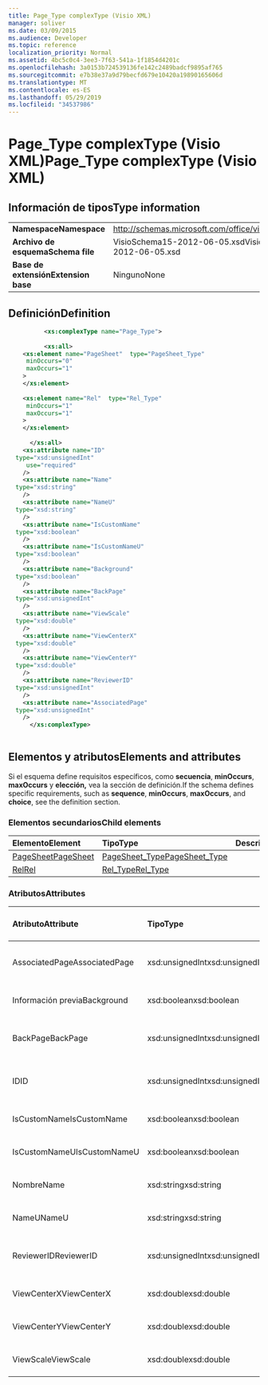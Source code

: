 ```yaml
---
title: Page_Type complexType (Visio XML)
manager: soliver
ms.date: 03/09/2015
ms.audience: Developer
ms.topic: reference
localization_priority: Normal
ms.assetid: 4bc5c0c4-3ee3-7f63-541a-1f1854d4201c
ms.openlocfilehash: 3a0153b724539136fe142c2489badcf9895af765
ms.sourcegitcommit: e7b38e37a9d79becfd679e10420a19890165606d
ms.translationtype: MT
ms.contentlocale: es-ES
ms.lasthandoff: 05/29/2019
ms.locfileid: "34537986"
---
```

# <a name="page_type-complextype-visio-xml"></a><span data-ttu-id="ec954-102">Page_Type complexType (Visio XML)</span><span class="sxs-lookup"><span data-stu-id="ec954-102">Page_Type complexType (Visio XML)</span></span>

## <a name="type-information"></a><span data-ttu-id="ec954-103">Información de tipos</span><span class="sxs-lookup"><span data-stu-id="ec954-103">Type information</span></span>

|||
|:-----|:-----|
|<span data-ttu-id="ec954-104">**Namespace**</span><span class="sxs-lookup"><span data-stu-id="ec954-104">**Namespace**</span></span> <br/> |http://schemas.microsoft.com/office/visio/2011/1/core  <br/> |
|<span data-ttu-id="ec954-105">**Archivo de esquema**</span><span class="sxs-lookup"><span data-stu-id="ec954-105">**Schema file**</span></span> <br/> |<span data-ttu-id="ec954-106">VisioSchema15-2012-06-05.xsd</span><span class="sxs-lookup"><span data-stu-id="ec954-106">VisioSchema15-2012-06-05.xsd</span></span>  <br/> |
|<span data-ttu-id="ec954-107">**Base de extensión**</span><span class="sxs-lookup"><span data-stu-id="ec954-107">**Extension base**</span></span> <br/> |<span data-ttu-id="ec954-108">Ninguno</span><span class="sxs-lookup"><span data-stu-id="ec954-108">None</span></span>  <br/> |
   
## <a name="definition"></a><span data-ttu-id="ec954-109">Definición</span><span class="sxs-lookup"><span data-stu-id="ec954-109">Definition</span></span>

```XML
          <xs:complexType name="Page_Type">
          
          <xs:all>
    <xs:element name="PageSheet"  type="PageSheet_Type"
     minOccurs="0"
     maxOccurs="1"
    >
    </xs:element>
    
    <xs:element name="Rel"  type="Rel_Type"
     minOccurs="1"
     maxOccurs="1"
    >
    </xs:element>
    
      </xs:all>
    <xs:attribute name="ID"
  type="xsd:unsignedInt"
     use="required"
    />
    <xs:attribute name="Name"
  type="xsd:string"
    />
    <xs:attribute name="NameU"
  type="xsd:string"
    />
    <xs:attribute name="IsCustomName"
  type="xsd:boolean"
    />
    <xs:attribute name="IsCustomNameU"
  type="xsd:boolean"
    />
    <xs:attribute name="Background"
  type="xsd:boolean"
    />
    <xs:attribute name="BackPage"
  type="xsd:unsignedInt"
    />
    <xs:attribute name="ViewScale"
  type="xsd:double"
    />
    <xs:attribute name="ViewCenterX"
  type="xsd:double"
    />
    <xs:attribute name="ViewCenterY"
  type="xsd:double"
    />
    <xs:attribute name="ReviewerID"
  type="xsd:unsignedInt"
    />
    <xs:attribute name="AssociatedPage"
  type="xsd:unsignedInt"
    />
      </xs:complexType>
      
```

## <a name="elements-and-attributes"></a><span data-ttu-id="ec954-110">Elementos y atributos</span><span class="sxs-lookup"><span data-stu-id="ec954-110">Elements and attributes</span></span>

<span data-ttu-id="ec954-111">Si el esquema define requisitos específicos, como **secuencia**, **minOccurs**, **maxOccurs** y **elección,** vea la sección de definición.</span><span class="sxs-lookup"><span data-stu-id="ec954-111">If the schema defines specific requirements, such as **sequence**, **minOccurs**, **maxOccurs**, and **choice**, see the definition section.</span></span> 
  
### <a name="child-elements"></a><span data-ttu-id="ec954-112">Elementos secundarios</span><span class="sxs-lookup"><span data-stu-id="ec954-112">Child elements</span></span>

|<span data-ttu-id="ec954-113">**Elemento**</span><span class="sxs-lookup"><span data-stu-id="ec954-113">**Element**</span></span>|<span data-ttu-id="ec954-114">**Tipo**</span><span class="sxs-lookup"><span data-stu-id="ec954-114">**Type**</span></span>|<span data-ttu-id="ec954-115">**Descripción**</span><span class="sxs-lookup"><span data-stu-id="ec954-115">**Description**</span></span>|
|:-----|:-----|:-----|
|[<span data-ttu-id="ec954-116">PageSheet</span><span class="sxs-lookup"><span data-stu-id="ec954-116">PageSheet</span></span>](pagesheet-element-page_type-complextypevisio-xml.md) <br/> |[<span data-ttu-id="ec954-117">PageSheet_Type</span><span class="sxs-lookup"><span data-stu-id="ec954-117">PageSheet_Type</span></span>](pagesheet_type-complextypevisio-xml.md) <br/> ||
|[<span data-ttu-id="ec954-118">Rel</span><span class="sxs-lookup"><span data-stu-id="ec954-118">Rel</span></span>](rel-element-page_type-complextypevisio-xml.md) <br/> |[<span data-ttu-id="ec954-119">Rel_Type</span><span class="sxs-lookup"><span data-stu-id="ec954-119">Rel_Type</span></span>](rel_type-complextypevisio-xml.md) <br/> ||
   
### <a name="attributes"></a><span data-ttu-id="ec954-120">Atributos</span><span class="sxs-lookup"><span data-stu-id="ec954-120">Attributes</span></span>

|<span data-ttu-id="ec954-121">**Atributo**</span><span class="sxs-lookup"><span data-stu-id="ec954-121">**Attribute**</span></span>|<span data-ttu-id="ec954-122">**Tipo**</span><span class="sxs-lookup"><span data-stu-id="ec954-122">**Type**</span></span>|<span data-ttu-id="ec954-123">**Obligatorio**</span><span class="sxs-lookup"><span data-stu-id="ec954-123">**Required**</span></span>|<span data-ttu-id="ec954-124">**Descripción**</span><span class="sxs-lookup"><span data-stu-id="ec954-124">**Description**</span></span>|<span data-ttu-id="ec954-125">**Posibles valores**</span><span class="sxs-lookup"><span data-stu-id="ec954-125">**Possible values**</span></span>|
|:-----|:-----|:-----|:-----|:-----|
|<span data-ttu-id="ec954-126">AssociatedPage</span><span class="sxs-lookup"><span data-stu-id="ec954-126">AssociatedPage</span></span>  <br/> |<span data-ttu-id="ec954-127">xsd:unsignedInt</span><span class="sxs-lookup"><span data-stu-id="ec954-127">xsd:unsignedInt</span></span>  <br/> |<span data-ttu-id="ec954-128">opcional</span><span class="sxs-lookup"><span data-stu-id="ec954-128">optional</span></span>  <br/> ||<span data-ttu-id="ec954-129">Valores del tipo xsd:unsignedInt.</span><span class="sxs-lookup"><span data-stu-id="ec954-129">Values of the xsd:unsignedInt type.</span></span>  <br/> |
|<span data-ttu-id="ec954-130">Información previa</span><span class="sxs-lookup"><span data-stu-id="ec954-130">Background</span></span>  <br/> |<span data-ttu-id="ec954-131">xsd:boolean</span><span class="sxs-lookup"><span data-stu-id="ec954-131">xsd:boolean</span></span>  <br/> |<span data-ttu-id="ec954-132">opcional</span><span class="sxs-lookup"><span data-stu-id="ec954-132">optional</span></span>  <br/> ||<span data-ttu-id="ec954-133">Valores del tipo xsd:boolean.</span><span class="sxs-lookup"><span data-stu-id="ec954-133">Values of the xsd:boolean type.</span></span>  <br/> |
|<span data-ttu-id="ec954-134">BackPage</span><span class="sxs-lookup"><span data-stu-id="ec954-134">BackPage</span></span>  <br/> |<span data-ttu-id="ec954-135">xsd:unsignedInt</span><span class="sxs-lookup"><span data-stu-id="ec954-135">xsd:unsignedInt</span></span>  <br/> |<span data-ttu-id="ec954-136">opcional</span><span class="sxs-lookup"><span data-stu-id="ec954-136">optional</span></span>  <br/> ||<span data-ttu-id="ec954-137">Valores del tipo xsd:unsignedInt.</span><span class="sxs-lookup"><span data-stu-id="ec954-137">Values of the xsd:unsignedInt type.</span></span>  <br/> |
|<span data-ttu-id="ec954-138">ID</span><span class="sxs-lookup"><span data-stu-id="ec954-138">ID</span></span>  <br/> |<span data-ttu-id="ec954-139">xsd:unsignedInt</span><span class="sxs-lookup"><span data-stu-id="ec954-139">xsd:unsignedInt</span></span>  <br/> |<span data-ttu-id="ec954-140">necesario</span><span class="sxs-lookup"><span data-stu-id="ec954-140">required</span></span>  <br/> ||<span data-ttu-id="ec954-141">Valores del tipo xsd:unsignedInt.</span><span class="sxs-lookup"><span data-stu-id="ec954-141">Values of the xsd:unsignedInt type.</span></span>  <br/> |
|<span data-ttu-id="ec954-142">IsCustomName</span><span class="sxs-lookup"><span data-stu-id="ec954-142">IsCustomName</span></span>  <br/> |<span data-ttu-id="ec954-143">xsd:boolean</span><span class="sxs-lookup"><span data-stu-id="ec954-143">xsd:boolean</span></span>  <br/> |<span data-ttu-id="ec954-144">opcional</span><span class="sxs-lookup"><span data-stu-id="ec954-144">optional</span></span>  <br/> ||<span data-ttu-id="ec954-145">Valores del tipo xsd:boolean.</span><span class="sxs-lookup"><span data-stu-id="ec954-145">Values of the xsd:boolean type.</span></span>  <br/> |
|<span data-ttu-id="ec954-146">IsCustomNameU</span><span class="sxs-lookup"><span data-stu-id="ec954-146">IsCustomNameU</span></span>  <br/> |<span data-ttu-id="ec954-147">xsd:boolean</span><span class="sxs-lookup"><span data-stu-id="ec954-147">xsd:boolean</span></span>  <br/> |<span data-ttu-id="ec954-148">opcional</span><span class="sxs-lookup"><span data-stu-id="ec954-148">optional</span></span>  <br/> ||<span data-ttu-id="ec954-149">Valores del tipo xsd:boolean.</span><span class="sxs-lookup"><span data-stu-id="ec954-149">Values of the xsd:boolean type.</span></span>  <br/> |
|<span data-ttu-id="ec954-150">Nombre</span><span class="sxs-lookup"><span data-stu-id="ec954-150">Name</span></span>  <br/> |<span data-ttu-id="ec954-151">xsd:string</span><span class="sxs-lookup"><span data-stu-id="ec954-151">xsd:string</span></span>  <br/> |<span data-ttu-id="ec954-152">opcional</span><span class="sxs-lookup"><span data-stu-id="ec954-152">optional</span></span>  <br/> ||<span data-ttu-id="ec954-153">Valores del tipo xsd:string.</span><span class="sxs-lookup"><span data-stu-id="ec954-153">Values of the xsd:string type.</span></span>  <br/> |
|<span data-ttu-id="ec954-154">NameU</span><span class="sxs-lookup"><span data-stu-id="ec954-154">NameU</span></span>  <br/> |<span data-ttu-id="ec954-155">xsd:string</span><span class="sxs-lookup"><span data-stu-id="ec954-155">xsd:string</span></span>  <br/> |<span data-ttu-id="ec954-156">opcional</span><span class="sxs-lookup"><span data-stu-id="ec954-156">optional</span></span>  <br/> ||<span data-ttu-id="ec954-157">Valores del tipo xsd:string.</span><span class="sxs-lookup"><span data-stu-id="ec954-157">Values of the xsd:string type.</span></span>  <br/> |
|<span data-ttu-id="ec954-158">ReviewerID</span><span class="sxs-lookup"><span data-stu-id="ec954-158">ReviewerID</span></span>  <br/> |<span data-ttu-id="ec954-159">xsd:unsignedInt</span><span class="sxs-lookup"><span data-stu-id="ec954-159">xsd:unsignedInt</span></span>  <br/> |<span data-ttu-id="ec954-160">opcional</span><span class="sxs-lookup"><span data-stu-id="ec954-160">optional</span></span>  <br/> ||<span data-ttu-id="ec954-161">Valores del tipo xsd:unsignedInt.</span><span class="sxs-lookup"><span data-stu-id="ec954-161">Values of the xsd:unsignedInt type.</span></span>  <br/> |
|<span data-ttu-id="ec954-162">ViewCenterX</span><span class="sxs-lookup"><span data-stu-id="ec954-162">ViewCenterX</span></span>  <br/> |<span data-ttu-id="ec954-163">xsd:double</span><span class="sxs-lookup"><span data-stu-id="ec954-163">xsd:double</span></span>  <br/> |<span data-ttu-id="ec954-164">opcional</span><span class="sxs-lookup"><span data-stu-id="ec954-164">optional</span></span>  <br/> ||<span data-ttu-id="ec954-165">Valores del tipo xsd:double.</span><span class="sxs-lookup"><span data-stu-id="ec954-165">Values of the xsd:double type.</span></span>  <br/> |
|<span data-ttu-id="ec954-166">ViewCenterY</span><span class="sxs-lookup"><span data-stu-id="ec954-166">ViewCenterY</span></span>  <br/> |<span data-ttu-id="ec954-167">xsd:double</span><span class="sxs-lookup"><span data-stu-id="ec954-167">xsd:double</span></span>  <br/> |<span data-ttu-id="ec954-168">opcional</span><span class="sxs-lookup"><span data-stu-id="ec954-168">optional</span></span>  <br/> ||<span data-ttu-id="ec954-169">Valores del tipo xsd:double.</span><span class="sxs-lookup"><span data-stu-id="ec954-169">Values of the xsd:double type.</span></span>  <br/> |
|<span data-ttu-id="ec954-170">ViewScale</span><span class="sxs-lookup"><span data-stu-id="ec954-170">ViewScale</span></span>  <br/> |<span data-ttu-id="ec954-171">xsd:double</span><span class="sxs-lookup"><span data-stu-id="ec954-171">xsd:double</span></span>  <br/> |<span data-ttu-id="ec954-172">opcional</span><span class="sxs-lookup"><span data-stu-id="ec954-172">optional</span></span>  <br/> ||<span data-ttu-id="ec954-173">Valores del tipo xsd:double.</span><span class="sxs-lookup"><span data-stu-id="ec954-173">Values of the xsd:double type.</span></span>  <br/> |
   

